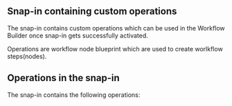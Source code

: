 ## Snap-in containing custom operations

The snap-in contains custom operations which can be used in the Workflow Builder once snap-in gets successfully activated.

Operations are workflow node blueprint which are used to create worlkflow steps(nodes).


## Operations in the snap-in

The snap-in contains the following operations:



